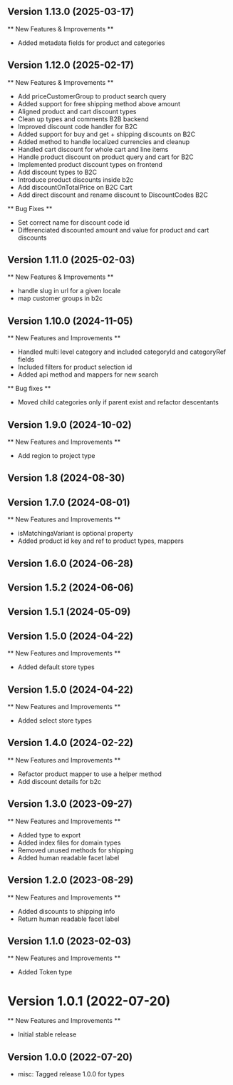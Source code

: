 
## Version 1.13.0 (2025-03-17)

** New Features & Improvements **

* Added metadata fields for product and categories

## Version 1.12.0 (2025-02-17)


** New Features & Improvements **

* Add priceCustomerGroup to product search query
* Added support for free shipping method above amount
* Aligned product and cart discount types
* Clean up types and comments B2B backend
* Improved discount code handler for B2C
* Added support for buy and get + shipping discounts on B2C
* Added method to handle localized currencies and cleanup
* Handled cart discount for whole cart and line items
* Handle product discount on product query and cart for B2C
* Implemented product discount types on frontend
* Add discount types to B2C
* Introduce product discounts inside b2c
* Add discountOnTotalPrice on B2C Cart
* Add direct discount and rename discount to DiscountCodes B2C


** Bug Fixes **

* Set correct name for discount code id
* Differenciated discounted amount and value for product and cart discounts

## Version 1.11.0 (2025-02-03)


** New Features & Improvements **

* handle slug in url for a given locale
* map customer groups in b2c

## Version 1.10.0 (2024-11-05)

** New Features and Improvements **

- Handled multi level category and included categoryId and categoryRef fields 
- Included filters for product selection id
- Added api method and mappers for new search

** Bug fixes **

- Moved child categories only if parent exist and refactor descentants

## Version 1.9.0 (2024-10-02)

** New Features and Improvements **

- Add region to project type

## Version 1.8 (2024-08-30)

## Version 1.7.0 (2024-08-01)

** New Features and Improvements **

- isMatchingaVariant is optional property
- Added product id key and ref to product types, mappers

## Version 1.6.0 (2024-06-28)

## Version 1.5.2 (2024-06-06)

## Version 1.5.1 (2024-05-09)

## Version 1.5.0 (2024-04-22)

** New Features and Improvements **

- Added default store types

## Version 1.5.0 (2024-04-22)

** New Features and Improvements **

- Added select store types

## Version 1.4.0 (2024-02-22)

** New Features and Improvements **

- Refactor product mapper to use a helper method
- Add discount details for b2c

## Version 1.3.0 (2023-09-27)

** New Features and Improvements **

- Added type to export
- Added index files for domain types
- Removed unused methods for shipping
- Added human readable facet label

## Version 1.2.0 (2023-08-29)

** New Features and Improvements **

- Added discounts to shipping info
- Return human readable facet label

## Version 1.1.0 (2023-02-03)

** New Features and Improvements **

- Added Token type

# Version 1.0.1 (2022-07-20)

** New Features and Improvements **

- Initial stable release

## Version 1.0.0 (2022-07-20)

* misc: Tagged release 1.0.0 for types
